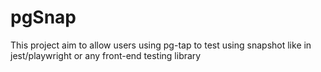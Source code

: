 # pgSnap

This project aim to allow users using pg-tap to test using snapshot like in jest/playwright or any front-end testing library
